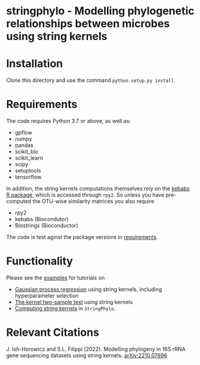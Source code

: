 # stringphylo - Modelling phylogenetic relationships between microbes using string kernels

# Installation

Clone this directory and use the command `python setup.py install`.

# Requirements

The code requires Python 3.7 or above, as well as:

* gpflow
* numpy
* pandas
* scikit_bio
* scikit_learn
* scipy
* setuptools
* tensorflow

In addition, the string kernels computations themselves rely on the [kebabs R package](https://bioconductor.org/packages/release/bioc/html/kebabs.html), which is accessed through `rpy2`. So unless you have pre-computed the OTU-wise similarity matrices you also require

* rpy2
* kebabs (Biocondutor)
* Biostrings (Bioconductor)

The code is test aginst the package versions in [requirements](requirements.txt).

# Functionality

Please see the [examples](examples) for tutorials on

* [Gaussian process regression](examples/Supervised_learning_with_GPs.ipynb) using string kernels, including hyperparameter selection
* [The kernel two-sample test](examples/MMD_two-sample_testing.ipynb) using string kernels
* [Computing string kernels](examples/Computing_String_Kernels.ipynb) in `StringPhylo`.

# Relevant Citations

J. Ish-Horowicz and S.L. Filippi (2022). Modelling phylogeny in 16S rRNA gene sequencing datasets using string kernels. [arXiv:2210.07696](https://arxiv.org/abs/2210.07696)


